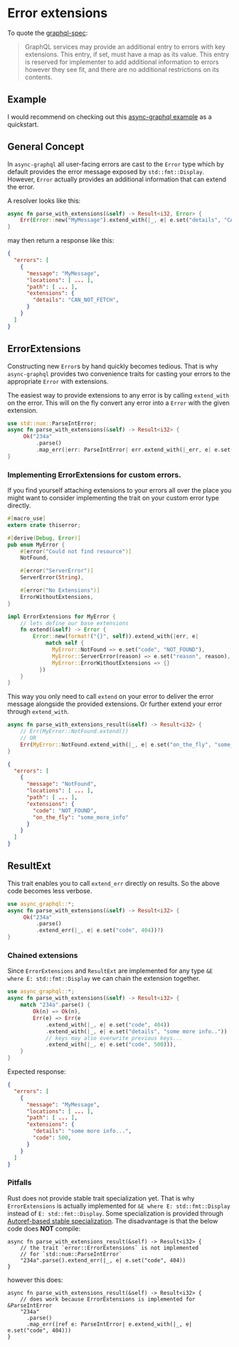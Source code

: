 # Error extensions
To quote the [graphql-spec](https://spec.graphql.org/June2018/#example-fce18):
> GraphQL services may provide an additional entry to errors with key extensions.
> This entry, if set, must have a map as its value. This entry is reserved for implementer to add
> additional information to errors however they see fit, and there are no additional restrictions on
> its contents.

## Example 
I would recommend on checking out this [async-graphql example](https://github.com/async-graphql/examples/blob/master/actix-web/error-extensions/src/main.rs) as a quickstart.

## General Concept
In `async-graphql` all user-facing errors are cast to the `Error` type which by default provides
the error message exposed by `std::fmt::Display`. However, `Error` actually provides an additional information that can extend the error.

A resolver looks like this:

```rust
async fn parse_with_extensions(&self) -> Result<i32, Error> {
    Err(Error::new("MyMessage").extend_with(|_, e| e.set("details", "CAN_NOT_FETCH")))
}
```

may then return a response like this:

```json
{
  "errors": [
    {
      "message": "MyMessage",
      "locations": [ ... ],
      "path": [ ... ],
      "extensions": {
        "details": "CAN_NOT_FETCH",
      }
    }
  ]
}
```


## ErrorExtensions
Constructing new `Error`s by hand quickly becomes tedious. That is why `async-graphql` provides
two convenience traits for casting your errors to the appropriate `Error` with
extensions.

The easiest way to provide extensions to any error is by calling `extend_with` on the error.
This will on the fly convert any error into a `Error` with the given extension.

```rust
use std::num::ParseIntError;
async fn parse_with_extensions(&self) -> Result<i32> {
     Ok("234a"
         .parse()
         .map_err(|err: ParseIntError| err.extend_with(|_err, e| e.set("code", 404)))?)
}
```

### Implementing ErrorExtensions for custom errors.
If you find yourself attaching extensions to your errors all over the place you might want to consider
implementing the trait on your custom error type directly.

```rust
#[macro_use]
extern crate thiserror;

#[derive(Debug, Error)]
pub enum MyError {
    #[error("Could not find resource")]
    NotFound,

    #[error("ServerError")]
    ServerError(String),

    #[error("No Extensions")]
    ErrorWithoutExtensions,
}

impl ErrorExtensions for MyError {
    // lets define our base extensions
    fn extend(&self) -> Error {
        Error::new(format!("{}", self)).extend_with(|err, e| 
            match self {
              MyError::NotFound => e.set("code", "NOT_FOUND"),
              MyError::ServerError(reason) => e.set("reason", reason),
              MyError::ErrorWithoutExtensions => {}
          })
    }
}
```

This way you only need to call `extend` on your error to deliver the error message alongside the provided extensions.
Or further extend your error through `extend_with`.

```rust
async fn parse_with_extensions_result(&self) -> Result<i32> {
    // Err(MyError::NotFound.extend())
    // OR
    Err(MyError::NotFound.extend_with(|_, e| e.set("on_the_fly", "some_more_info")))
}
```

```json
{
  "errors": [
    {
      "message": "NotFound",
      "locations": [ ... ],
      "path": [ ... ],
      "extensions": {
        "code": "NOT_FOUND",
        "on_the_fly": "some_more_info"
      }
    }
  ]
}
```

## ResultExt
This trait enables you to call `extend_err` directly on results. So the above code becomes less verbose.

```rust
use async_graphql::*;
async fn parse_with_extensions(&self) -> Result<i32> {
     Ok("234a"
         .parse()
         .extend_err(|_, e| e.set("code", 404))?)
}
```
### Chained extensions
Since `ErrorExtensions` and `ResultExt` are implemented for any type `&E where E: std::fmt::Display`
we can chain the extension together.


```rust
use async_graphql::*;
async fn parse_with_extensions(&self) -> Result<i32> {
    match "234a".parse() {
        Ok(n) => Ok(n),
        Err(e) => Err(e
            .extend_with(|_, e| e.set("code", 404))
            .extend_with(|_, e| e.set("details", "some more info.."))
            // keys may also overwrite previous keys...
            .extend_with(|_, e| e.set("code", 500))),
    }
}
```
Expected response:

```json
{
  "errors": [
    {
      "message": "MyMessage",
      "locations": [ ... ],
      "path": [ ... ],
      "extensions": {
      	"details": "some more info...",
        "code": 500,
      }
    }
  ]
}
```

### Pitfalls
Rust does not provide stable trait specialization yet.
That is why `ErrorExtensions` is actually implemented for `&E where E: std::fmt::Display`
instead of `E: std::fmt::Display`. Some specialization is provided through
[Autoref-based stable specialization](https://github.com/dtolnay/case-studies/blob/master/autoref-specialization/README.md).
The disadvantage is that the below code does **NOT** compile:

```rust,ignore,does_not_compile
async fn parse_with_extensions_result(&self) -> Result<i32> {
    // the trait `error::ErrorExtensions` is not implemented
    // for `std::num::ParseIntError`
    "234a".parse().extend_err(|_, e| e.set("code", 404))
}
```

however this does:

```rust,ignore,does_not_compile
async fn parse_with_extensions_result(&self) -> Result<i32> {
    // does work because ErrorExtensions is implemented for &ParseIntError
    "234a"
      .parse()
      .map_err(|ref e: ParseIntError| e.extend_with(|_, e| e.set("code", 404)))
}
```

